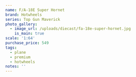```yaml
---
name: F/A-18E Super Hornet
brand: Hotwheels
series: Top Gun Maverick
photo_gallery:
  - image_url: /uploads/diecast/fa-18e-super-hornet.jpg
    is_main: true
scale: '1:64'
purchase_price: 549
tags:
  - plane
  - premium
  - hotwheels
notes: ''
---
```


